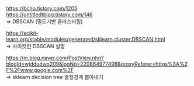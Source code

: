 https://bcho.tistory.com/1205  
https://untitledtblog.tistory.com/146  
=> DBSCAN (밀도기반 클러스터링)  
  
https://scikit-learn.org/stable/modules/generated/sklearn.cluster.DBSCAN.html  
=> 사이킷런 DBSCAN 설명  
  
https://m.blog.naver.com/PostView.nhn?blogId=wjddudwo209&logNo=220864977498&proxyReferer=https%3A%2F%2Fwww.google.com%2F  
=> sklearn decision tree 결정경계 뽑아내기  
